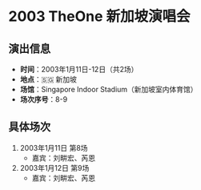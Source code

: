 # 2003 TheOne 新加坡演唱会

## 演出信息
- **时间**：2003年1月11日-12日（共2场）
- **地点**：🇸🇬 新加坡
- **场馆**：Singapore Indoor Stadium（新加坡室内体育馆）
- **场次序号**：8-9

## 具体场次
1. 2003年1月11日 第8场
   - 嘉宾：刘畊宏、芮恩
2. 2003年1月12日 第9场
   - 嘉宾：刘畊宏、芮恩